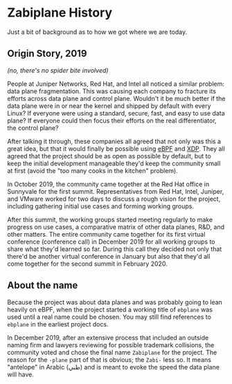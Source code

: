 # Zabiplane History

Just a bit of background as to how we got where we are today.

## Origin Story, 2019

_(no, there's no spider bite involved)_

People at Juniper Networks, Red Hat, and Intel all noticed a similar problem: data plane fragmentation. This was causing each company to fracture its efforts across data plane and control plane. Wouldn't it be much better if the data plane were in or near the kernel and shipped by default with every Linux? If everyone were using a standard, secure, fast, and easy to use data plane? If everyone could then focus their efforts on the real differentiator, the control plane?

After talking it through, these companies all agreed that not only was this a great idea, but that it would finally be possible using [eBPF](http://www.brendangregg.com/blog/2019-01-01/learn-ebpf-tracing.html) and [XDP](https://prototype-kernel.readthedocs.io/en/latest/networking/XDP/). They all agreed that the project should be as open as possible by default, but to keep the initial development manageable they'd keep the community small at first (avoid the "too many cooks in the kitchen" problem). 

In October 2019, the community came together at the Red Hat office in Sunnyvale for the first summit. Representatives from Red Hat, Intel, Juniper, and VMware worked for two days to discuss a rough vision for the project, including gathering initial use cases and forming working groups.

After this summit, the working groups started meeting regularly to make progress on use cases, a comparative matrix of other data planes, R&D, and other matters. The entire community came together for its first virtual conference (conference call) in December 2019 for all working groups to share what they'd learned so far. During this call they decided not only that there'd be another virtual conference in January but also that they'd all come together for the second summit in February 2020.

## About the name

Because the project was about data planes and was probably going to lean heavily on eBPF, when the project started a working title of `ebplane` was used until a real name could be chosen. You may still find references to `ebplane` in the earliest project docs.

In December 2019, after an extensive process that included an outside naming firm and lawyers reviewing for possible trademark collisions, the community voted and chose the final name `Zabiplane` for the project. The reason for the `-plane` part of that is obvious; the `Zabi-` less so. It means "antelope" in Arabic (ظبي) and is meant to evoke the speed the data plane will have.
